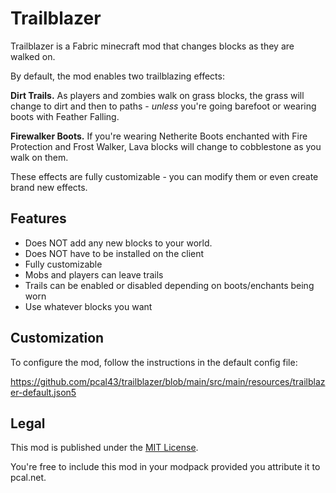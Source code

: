 # Trailblazer

Trailblazer is a Fabric minecraft mod that changes blocks as they are walked on.  

By default, the mod enables two trailblazing effects:

**Dirt Trails.**  As players and zombies walk on grass blocks, the grass will change to dirt and then to paths - *unless* you're going barefoot or wearing boots with Feather Falling.

**Firewalker Boots.**  If you're wearing Netherite Boots enchanted with Fire Protection and Frost Walker, Lava blocks will change to cobblestone as you walk on them.
 
 
These effects are fully customizable - you can modify them or even create brand new effects.


## Features
* Does NOT add any new blocks to your world.  
* Does NOT have to be installed on the client
* Fully customizable
* Mobs and players can leave trails
* Trails can be enabled or disabled depending on boots/enchants being worn
* Use whatever blocks you want

## Customization

To configure the mod, follow the instructions in the default config file:

https://github.com/pcal43/trailblazer/blob/main/src/main/resources/trailblazer-default.json5


## Legal

This mod is published under the [MIT License](LICENSE).

You're free to include this mod in your modpack provided you attribute it to pcal.net.
